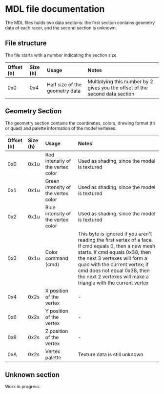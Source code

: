 # MDL file documentation

The MDL files holds two data sections: the first section contains geometry data of each racer, and the second section is unknown.

## File structure

The file starts with a number indicating the section size.

| Offset (h) | Size (h) | Usage                          | Notes                                                                        |
|:---------- |:-------- |:------------------------------ |:---------------------------------------------------------------------------- |
| 0x0        | 0x4      | Half size of the geometry data | Multiplying this number by 2 gives you the offset of the second data section |

## Geometry Section

The geometry section contains the coordinates, colors, drawing format (tri or quad) and palette information of the model vertexes.

| Offset (h) | Size (h) | Usage                               | Notes                                        |
|:---------- |:-------- |:----------------------------------- |:-------------------------------------------- |
| 0x0        | 0x1u     | Red intensity of the vertex color   | Used as shading, since the model is textured |
| 0x1        | 0x1u     | Green intensity of the vertex color | Used as shading, since the model is textured |
| 0x2        | 0x1u     | Blue intensity of the vertex color  | Used as shading, since the model is textured |
| 0x3        | 0x1u     | Color command (cmd)                 | This byte is ignored if you aren't reading the first vertex of a face. If cmd equals 0, then a new mesh starts. If cmd equals 0x38, then the next 3 vertexes will form a quad with the current vertex; if cmd does not equal 0x38, then the next 2 vertexes will make a triangle with the current vertex |
| 0x4        | 0x2s     | X position of the vertex            | -                                            |
| 0x6        | 0x2s     | Y position of the vertex            | -                                            |
| 0x8        | 0x2s     | Z position of the vertex            | -                                            |
| 0xA        | 0x2s     | Vertex palette                      | Texture data is still unknown                |

## Unknown section

Work in progress.
